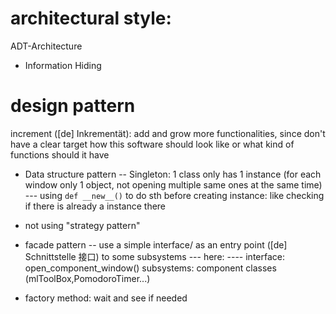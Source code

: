# architectural style:

ADT-Architecture
- Information Hiding


# design pattern
increment ([de] Inkrementät): add and grow more functionalities, since don't have a clear target how this software should look like or what kind of functions should it have

- Data structure pattern
-- Singleton: 1 class only has 1 instance (for each window only 1 object, not opening multiple same ones at the same time)
--- using `def __new__()` to do sth before creating instance: like checking if there is already a instance there

- not using "strategy pattern"

- facade pattern
-- use a simple interface/ as an entry point ([de] Schnittstelle 接口) to some subsystems
--- here: 
----    interface: open_component_window()
        subsystems: component classes (mlToolBox,PomodoroTimer...)


- factory method: wait and see if needed